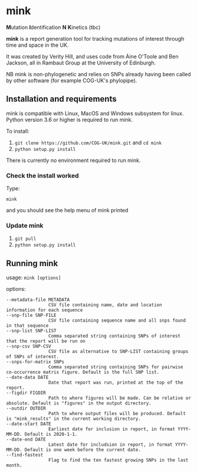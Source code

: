 # mink

**M**utation **I**dentification **N** **K**inetics (tbc)

**mink** is a report generation tool for tracking mutations of interest through time and space in the UK. 

It was created by Verity Hill, and uses code from Áine O'Toole and Ben Jackson, all in Rambaut Group at the University of Edinburgh.

NB mink is non-phylogenetic and relies on SNPs already having been called by other software (for example COG-UK's phylopipe). 

## Installation and requirements

mink is compatible with Linux, MacOS and Windows subsystem for linux. 
Python version 3.6 or higher is required to run mink.

To install:
1. ``git clone https://github.com/COG-UK/mink.git`` and ``cd mink``
2. ``python setup.py install``

There is currently no environment required to run mink.

### Check the install worked

Type:

```
mink
```
and you should see the help menu of mink printed

### Update mink

1. ``git pull``
2. ``python setup.py install``


## Running mink

usage: 
`mink [options]`

options:

``` 
--metadata-file METADATA
                CSV file containing name, date and location information for each sequence
--snp-file SNP-FILE
                CSV file containing sequence name and all snps found in that sequence
--snp-list SNP-LIST
                Comma separated string containing SNPs of interest that the report will be run on
--snp-csv SNP-CSV
                CSV file as alternative to SNP-LIST containing groups of SNPs of interest. 
--snps-for-matrix SNPs
                Comma separated string containing SNPs for pairwise co-occurrence matrix figure. Default is the full SNP list.
--date-data DATE
                Date that report was run, printed at the top of the report.
--figdir FIGDIR
                Path to where figures will be made. Can be relative or absolute. Default is "figures" in the output directory.
--outdir OUTDIR
                Path to where output files will be produced. Default is "mink_results" in the current working directory.
--date-start DATE
                Earliest date for inclusion in report, in format YYYY-MM-DD. Default is 2020-1-1.
--date-end DATE
                Latest date for includsion in report, in format YYYY-MM-DD. Default is one week before the current date.
--find-fastest
                Flag to find the ten fastest growing SNPs in the last month.
```


